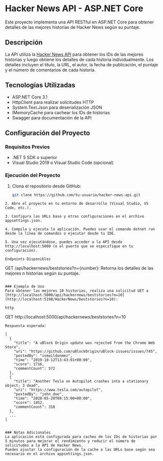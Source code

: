 # Hacker News API - ASP.NET Core

Este proyecto implementa una API RESTful en ASP.NET Core para obtener detalles de las mejores historias de Hacker News según su puntaje.

## Descripción

La API utiliza la [Hacker News API](https://github.com/HackerNews/API) para obtener los IDs de las mejores historias y luego obtiene los detalles de cada historia individualmente. Los detalles incluyen el título, la URL, el autor, la fecha de publicación, el puntaje y el número de comentarios de cada historia.

## Tecnologías Utilizadas

- ASP.NET Core 3.1
- HttpClient para realizar solicitudes HTTP
- System.Text.Json para deserialización JSON
- IMemoryCache para cachear los IDs de historias
- Swagger para documentación de la API

## Configuración del Proyecto

### Requisitos Previos

- .NET 5 SDK o superior
- Visual Studio 2019 o Visual Studio Code (opcional)

### Ejecución del Proyecto

1. Clona el repositorio desde GitHub:

   ```bash
   git clone https://github.com/tu-usuario/hacker-news-api.git
```
2. Abre el proyecto en tu entorno de desarrollo (Visual Studio, VS Code, etc.).

3. Configura las URLs base y otras configuraciones en el archivo appsettings.json.

4. Compila y ejecuta la aplicación. Puedes usar el comando dotnet run desde la línea de comandos o ejecutar desde tu IDE.

5. Una vez ejecutándose, puedes acceder a la API desde http://localhost:5000 (o el puerto que se especifique en tu configuración).

Endpoints Disponibles
```
GET /api/hackernews/beststories?n={number}: Retorna los detalles de las mejores n historias según su puntaje.
```

### Ejemplo de Uso
Para obtener las mejores 10 historias, realiza una solicitud GET a [http://localhost:5000/api/hackernews/beststories?n=10](http://localhost:5198/HackerNews/beststories?n=10):

http
```
GET http://localhost:5000/api/hackernews/beststories?n=10
```
Respuesta esperada:

[
  {
    "title": "A uBlock Origin update was rejected from the Chrome Web Store",
    "uri": "https://github.com/uBlockOrigin/uBlock-issues/issues/745",
    "postedBy": "ismaildonmez",
    "time": "2019-10-12T13:43:01+00:00",
    "score": 1716,
    "commentCount": 572
  },
  {
    "title": "Another Tesla on Autopilot crashes into a stationary object; 3 dead",
    "uri": "https://www.tesla.com/autopilot",
    "postedBy": "john_doe",
    "time": "2020-05-20T09:15:00+00:00",
    "score": 1452,
    "commentCount": 318
  },
  ...
]


### Notas Adicionales
La aplicación está configurada para cacheo de los IDs de historias por 5 minutos para mejorar el rendimiento y reducir el número de solicitudes a la API de Hacker News.
Puedes ajustar la configuración de la cache o las URLs base según sea necesario en el archivo appsettings.json.
